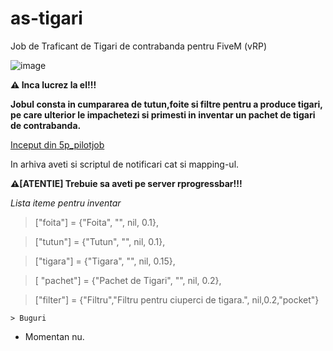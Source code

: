 # as-tigari
Job de Traficant de Tigari de contrabanda pentru FiveM (vRP)

![image](https://github.com/spiry32/as-tigari/assets/103727459/af0d8605-2fb9-46d0-81d2-34d1549c1b90)

**⚠ Inca lucrez la el!!!**

**Jobul consta in cumpararea de tutun,foite si filtre pentru a produce tigari, pe care ulterior le impachetezi si primesti in inventar un pachet de tigari de contrabanda.**

[Inceput din 5p_pilotjob](https://github.com/5Point-Resources/5p_pilotjob)

In arhiva aveti si scriptul de notificari cat si mapping-ul.

**⚠[ATENTIE] Trebuie sa aveti pe server rprogressbar!!!**

_Lista iteme pentru inventar_

> ["foita"] = {"Foita", "", nil, 0.1},

> ["tutun"] = {"Tutun", "", nil, 0.1}, 

> ["tigara"] = {"Tigara", "", nil, 0.15},

> [ "pachet"] = {"Pachet de Tigari", "", nil, 0.2},

> ["filter"] = {"Filtru","Filtru pentru ciuperci de tigara.", nil,0.2,"pocket"}

``> Buguri``
* Momentan nu.
